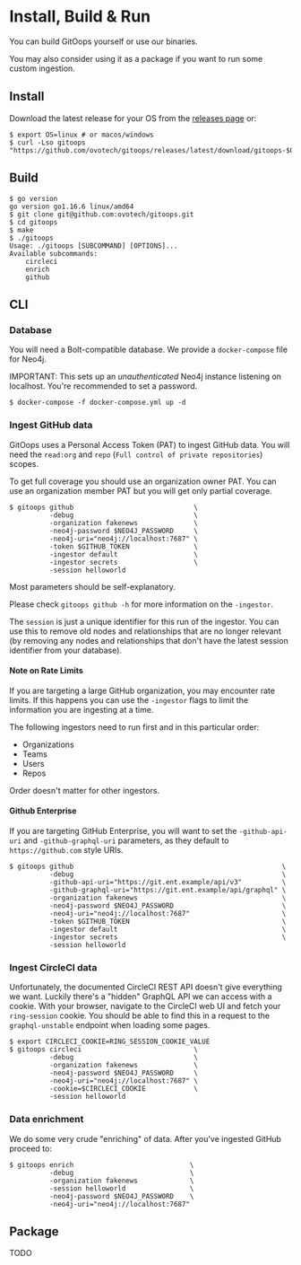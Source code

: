# Install, Build & Run

You can build GitOops yourself or use our binaries.

You may also consider using it as a package if you want to run some custom ingestion.

## Install

Download the latest release for your OS from the [releases page](https://github.com/ovotech/gitoops/releases/latest) or:

```
$ export OS=linux # or macos/windows
$ curl -Lso gitoops "https://github.com/ovotech/gitoops/releases/latest/download/gitoops-$OS"
```

## Build

```
$ go version
go version go1.16.6 linux/amd64
$ git clone git@github.com:ovotech/gitoops.git
$ cd gitoops
$ make
$ ./gitoops
Usage: ./gitoops [SUBCOMMAND] [OPTIONS]...
Available subcommands:
	circleci
	enrich
	github
```

## CLI

### Database

You will need a Bolt-compatible database. We provide a `docker-compose` file for Neo4j.

IMPORTANT: This sets up an _unauthenticated_ Neo4j instance listening on localhost. You're recommended to set a password.

```
$ docker-compose -f docker-compose.yml up -d
```

### Ingest GitHub data

GitOops uses a Personal Access Token (PAT) to ingest GitHub data. You will need the `read:org` and `repo` (`Full control of private repositories`) scopes.

To get full coverage you should use an organization owner PAT. You can use an organization member PAT but you will get only partial coverage.

```
$ gitoops github                              \
          -debug                              \
          -organization fakenews              \
          -neo4j-password $NEO4J_PASSWORD     \
          -neo4j-uri="neo4j://localhost:7687" \
          -token $GITHUB_TOKEN                \
          -ingestor default                   \
          -ingestor secrets                   \
          -session helloworld
```

Most parameters should be self-explanatory.

Please check `gitoops github -h` for more information on the `-ingestor`.

The `session` is just a unique identifier for this run of the ingestor. You can use this to remove old nodes and relationships that are no longer relevant (by removing any nodes and relationships that don't have the latest session identifier from your database).

#### Note on Rate Limits

If you are targeting a large GitHub organization, you may encounter rate limits. If this happens you can use the `-ingestor` flags to limit the information you are ingesting at a time.

The following ingestors need to run first and in this particular order:

- Organizations
- Teams
- Users
- Repos

Order doesn't matter for other ingestors.

#### Github Enterprise

If you are targeting GitHub Enterprise, you will want to set the `-github-api-uri` and `-github-graphql-uri` parameters, as they default to `https://github.com` style URIs.

```
$ gitoops github                                                    \
          -debug                                                    \
          -github-api-uri="https://git.ent.example/api/v3"          \
          -github-graphql-uri="https://git.ent.example/api/graphql" \
          -organization fakenews                                    \
          -neo4j-password $NEO4J_PASSWORD                           \
          -neo4j-uri="neo4j://localhost:7687"                       \
          -token $GITHUB_TOKEN                                      \
          -ingestor default                                         \
          -ingestor secrets                                         \
          -session helloworld
```

### Ingest CircleCI data

Unfortunately, the documented CircleCI REST API doesn't give everything we want. Luckily there's a "hidden" GraphQL API we can access with a cookie. With your browser, navigate to the CircleCI web UI and fetch your `ring-session` cookie. You should be able to find this in a request to the `graphql-unstable` endpoint when loading some pages.

```
$ export CIRCLECI_COOKIE=RING_SESSION_COOKIE_VALUE
$ gitoops circleci                            \
          -debug                              \
          -organization fakenews              \
          -neo4j-password $NEO4J_PASSWORD     \
          -neo4j-uri="neo4j://localhost:7687" \
          -cookie=$CIRCLECI_COOKIE            \
          -session helloworld
```

### Data enrichment

We do some very crude "enriching" of data. After you've ingested GitHub proceed to:

```
$ gitoops enrich                             \
          -debug                             \
          -organization fakenews             \
          -session helloworld                \
          -neo4j-password $NEO4J_PASSWORD    \
          -neo4j-uri="neo4j://localhost:7687"
```

## Package

TODO

